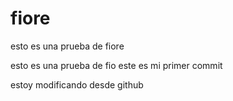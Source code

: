 # fiore
esto es una prueba de fiore

esto es una prueba de fio
este es mi primer commit 


estoy modificando  desde github
